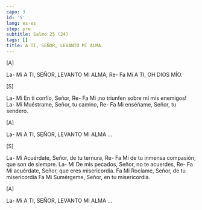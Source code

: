 ```yaml
---
capo: 3
id: '5'
lang: es-es
step: pre
subtitle: Salmo 25 (24)
tags: []
title: A TI, SEÑOR, LEVANTO MI ALMA
---
```


[A]

La-                     Mi
A TI, SEÑOR, LEVANTO MI ALMA,
      Re- Fa   Mi
A TI, OH DIOS MÍO.

[S]

La-             Mi
En ti confío, Señor,
                    Re- Fa    Mi
¡no triunfen sobre mí mis enemigos!
La-                     Mi
Muéstrame, Señor, tu camino,
               Re- Fa   Mi
enséñame, Señor, tu sendero.

[A]

La-                     Mi
A TI, SEÑOR, LEVANTO MI ALMA ...

[S]

La-                        Mi
Acuérdate, Señor, de tu ternura,
                         Re- Fa      Mi
de tu inmensa compasión, que son de siempre.
La-                            Mi
De mis pecados, Señor, no te acuerdes,
                  Re- Fa          Mi
acuérdate, Señor, que eres misericordia.
Fa                           Mi
Rocíame, Señor, de tu misericordia
   Fa                          Mi
Sumérgeme, Señor, en tu misericordia.

[A]

La-                     Mi
A TI, SEÑOR, LEVANTO MI ALMA ...

